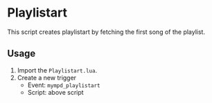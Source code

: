 # Playlistart

This script creates playlistart by fetching the first song of the playlist.

## Usage

1. Import the `Playlistart.lua`.
2. Create a new trigger
    - Event: `mympd_playlistart`
    - Script: above script
